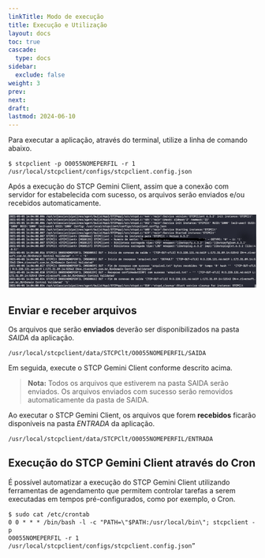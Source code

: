 ```yaml
---
linkTitle: Modo de execução
title: Execução e Utilização
layout: docs
toc: true
cascade:
  type: docs
sidebar:
  exclude: false
weight: 3
prev:
next:
draft:
lastmod: 2024-06-10
---
```

Para executar a aplicação, através do terminal, utilize a linha de comando abaixo.

```
$ stcpclient -p O0055NOMEPERFIL -r 1
/usr/local/stcpclient/configs/stcpclient.config.json
```

Após a execução do STCP Gemini Client, assim que a conexão com servidor for estabelecida com sucesso, os arquivos serão enviados e/ou
recebidos automaticamente.

![](img/sgc-04.png)

## Enviar e receber arquivos

Os arquivos que serão **enviados** deverão ser disponibilizados na pasta *SAIDA* da aplicação.

```
/usr/local/stcpclient/data/STCPClt/O0055NOMEPERFIL/SAIDA
```

Em seguida, execute o STCP Gemini Client conforme descrito acima.

> **Nota:** Todos os arquivos que estiverem na pasta SAIDA serão enviados.
Os arquivos enviados com sucesso serão removidos automaticamente da pasta de SAIDA.


Ao executar o STCP Gemini Client, os arquivos que forem **recebidos** ficarão disponíveis na pasta *ENTRADA* da aplicação.

```
/usr/local/stcpclient/data/STCPClt/O0055NOMEPERFIL/ENTRADA
```

## Execução do STCP Gemini Client através do Cron

É possível automatizar a execução do STCP Gemini Client utilizando ferramentas de agendamento que permitem controlar tarefas a serem executadas em tempos pré-configurados, como por exemplo, o Cron.

```
$ sudo cat /etc/crontab
0 0 * * * /bin/bash -l -c "PATH=\"$PATH:/usr/local/bin\"; stcpclient -p
O0055NOMEPERFIL -r 1 /usr/local/stcpclient/configs/stcpclient.config.json”
```

